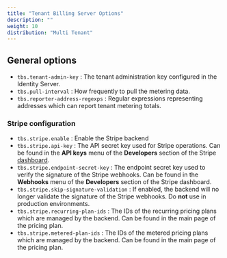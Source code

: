 ```yaml
---
title: "Tenant Billing Server Options"
description: ""
weight: 10
distribution: "Multi Tenant"
---
```


## General options

- `tbs.tenant-admin-key` : The tenant administration key configured in the Identity Server.
- `tbs.pull-interval` : How frequently to pull the metering data.
- `tbs.reporter-address-regexps` : Regular expressions representing addresses which can report tenant metering totals.

### Stripe configuration

- `tbs.stripe.enable` : Enable the Stripe backend
- `tbs.stripe.api-key` : The API secret key used for Stripe operations. Can be found in the **API keys** menu of the **Developers** section of the Stripe [dashboard](https://dashboard.stripe.com/).
- `tbs.stripe.endpoint-secret-key` : The endpoint secret key used to verify the signature of the Stripe webhooks. Can be found in the **Webhooks** menu of the **Developers** section of the Stripe dashboard.
- `tbs.stripe.skip-signature-validation` : If enabled, the backend will no longer validate the signature of the Stripe webhooks. Do **not** use in production environments.
- `tbs.stripe.recurring-plan-ids` : The IDs of the recurring pricing plans which are managed by the backend. Can be found in the main page of the pricing plan.
- `tbs.stripe.metered-plan-ids` : The IDs of the metered pricing plans which are managed by the backend. Can be found in the main page of the pricing plan.
